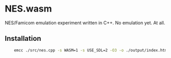 # NES.wasm

NES/Famicom emulation experiment written in C++. No emulation yet. At all.

## Installation

```sh
    emcc ./src/nes.cpp -s WASM=1 -s USE_SDL=2 -O3 -o ./output/index.html
```